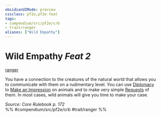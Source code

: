 ```yaml
---
obsidianUIMode: preview
cssclass: pf2e,pf2e-feat
tags:
- compendium/src/pf2e/crb
- trait/ranger
aliases: ["Wild Empathy"]
---
```

# Wild Empathy  *Feat 2*  
[ranger](../../Rules/traits/ranger.md)  


You have a connection to the creatures of the natural world that allows you to communicate with them on a rudimentary level. You can use [Diplomacy](../skills.md#Diplomacy) to [Make an Impression](../../Rules/actions/make-an-impression.md) on animals and to make very simple [Requests](../../Rules/actions/request.md) of them. In most cases, wild animals will give you time to make your case.

*Source: Core Rulebook p. 172*  
%% #compendium/src/pf2e/crb #trait/ranger %%
